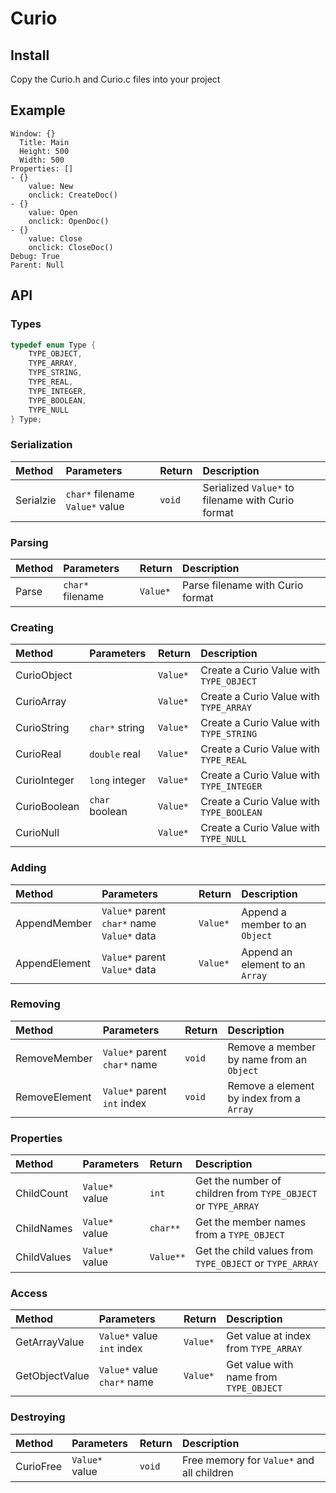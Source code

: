 # Curio
## Install
Copy the Curio.h and Curio.c files into your project
## Example
```
Window: {}
  Title: Main
  Height: 500
  Width: 500
Properties: []
- {}
    value: New
    onclick: CreateDoc()
- {}
    value: Open
    onclick: OpenDoc()
- {}
    value: Close
    onclick: CloseDoc()
Debug: True
Parent: Null
```
## API
### Types
```c
typedef enum Type {
    TYPE_OBJECT,
    TYPE_ARRAY,
    TYPE_STRING,
    TYPE_REAL,
    TYPE_INTEGER,
    TYPE_BOOLEAN,
    TYPE_NULL
} Type;
```
### Serialization
| Method | Parameters | Return | Description |
| :--- | :--- | :--- | :--- |
| Serialzie | `char*` filename `Value*` value | `void` | Serialized `Value*` to filename with Curio format |
### Parsing
| Method | Parameters | Return | Description |
| :--- | :--- | :--- | :--- |
| Parse | `char*` filename | `Value*` | Parse filename with Curio format |
### Creating
| Method | Parameters | Return | Description |
| :--- | :--- | :--- | :--- |
| CurioObject | | `Value*` | Create a Curio Value with `TYPE_OBJECT` |
| CurioArray | | `Value*` | Create a Curio Value with `TYPE_ARRAY` |
| CurioString | `char*` string | `Value*` | Create a Curio Value with `TYPE_STRING` |
| CurioReal | `double` real | `Value*` | Create a Curio Value with `TYPE_REAL` |
| CurioInteger | `long` integer | `Value*` | Create a Curio Value with `TYPE_INTEGER` |
| CurioBoolean | `char` boolean | `Value*` | Create a Curio Value with `TYPE_BOOLEAN` |
| CurioNull | | `Value*` | Create a Curio Value with `TYPE_NULL` |
### Adding
| Method | Parameters | Return | Description |
| :--- | :--- | :--- | :--- |
| AppendMember | `Value*` parent `char*` name `Value*` data | `Value*` | Append a member to an `Object` |
| AppendElement | `Value*` parent `Value*` data | `Value*` | Append an element to an `Array` |
### Removing
| Method | Parameters | Return | Description |
| :--- | :--- | :--- | :--- |
| RemoveMember | `Value*` parent `char*` name | `void` | Remove a member by name from an `Object` |
| RemoveElement | `Value*` parent `int` index | `void` | Remove a element by index from a `Array` |
### Properties
| Method | Parameters | Return | Description |
| :--- | :--- | :--- | :--- |
| ChildCount | `Value*` value | `int` | Get the number of children from `TYPE_OBJECT` or `TYPE_ARRAY` |
| ChildNames | `Value*` value | `char**` | Get the member names from a `TYPE_OBJECT` |
| ChildValues | `Value*` value | `Value**` | Get the child values from `TYPE_OBJECT` or `TYPE_ARRAY` |
### Access
| Method | Parameters | Return | Description |
| :--- | :--- | :--- | :--- |
| GetArrayValue | `Value*` value `int` index | `Value*` | Get value at index from  `TYPE_ARRAY` |
| GetObjectValue | `Value*` value `char*` name | `Value*` | Get value with name from `TYPE_OBJECT` |
### Destroying
| Method | Parameters | Return | Description |
| :--- | :--- | :--- | :--- |
| CurioFree | `Value*` value | `void` | Free memory for `Value*` and all children |
